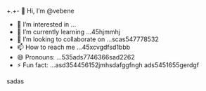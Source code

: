 +.+- 👋 Hi, I’m @vebene
- 👀 I’m interested in ...
- 🌱 I’m currently learning ...45hjmmhj
- 💞️ I’m looking to collaborate on ...scas547778532
- 📫 How to reach me ...45xcvgdfsd1bbb
- 😄 Pronouns: ...535ads7746366sad2262
- ⚡ Fun fact: ...asd354456152jmhsdafggfngh
ads5451655gerdgf
<!---453dfs4505230xcvjyjrrer
vebene/vebene is a ✨ special ✨ repository becausdfse its `RE54ADME.md` (this file) appears on your GitHub155 profile.
You can click the Preview link to take a look atsdf your changes.nhgh
--->
sadas
